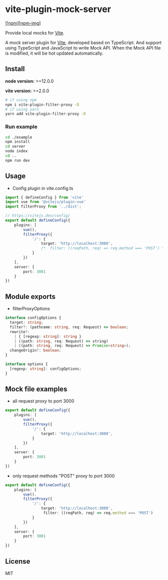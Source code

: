 # vite-plugin-mock-server

[![npm][npm-img]][npm-url]

Provide local mocks for [Vite](https://vitejs.dev).

A mock server plugin for [Vite](https://vitejs.dev), developed based on TypeScript. And support using TypeScript and JavaScript to write Mock API. When the Mock API file is modified, it will be hot updated automatically.

## Install

**node version:** >=12.0.0

**vite version:** >=2.0.0

```bash
# if using npm
npm i vite-plugin-filter-proxy -D
# if using yarn
yarn add vite-plugin-filter-proxy -D
```

### Run example

```bash
cd ./example
npm install
cd server
node index
cd ..
npm run dev
```

## Usage

- Config plugin in vite.config.ts

```ts
import { defineConfig } from 'vite'
import vue from '@vitejs/plugin-vue'
import filterProxy from '../dist';

// https://vitejs.dev/config/
export default defineConfig({
    plugins: [
        vue(),
        filterProxy({
            '/': {
                target: 'http://localhost:3000',
                /*  filter: ((reqPath, req) => req.method === 'POST') */
            }
        })
    ],
    server: {
        port: 3001
    }
})
```

## Module exports

- filterProxyOptions

```ts
interface configOptions {
  target: string;
  filter?: (pathname: string, req: Request) => boolean;
  rewrite?:
    | { [regexp: string]: string }
    | ((path: string, req: Request) => string)
    | ((path: string, req: Request) => Promise<string>);
  changeOrigin?: boolean;
}

interface options {
  [regexp: string]: configOptions;
}
```

## Mock file examples
- all request proxy to port 3000
```ts
export default defineConfig({
    plugins: [
        vue(),
        filterProxy({
            '/': {
                target: 'http://localhost:3000',
            }
        })
    ],
    server: {
        port: 3001
    }
})
```

- only request methods "POST" proxy to port 3000
```ts
export default defineConfig({
    plugins: [
        vue(),
        filterProxy({
            '/': {
                target: 'http://localhost:3000',
                 filter: ((reqPath, req) => req.method === 'POST')
            }
        })
    ],
    server: {
        port: 3001
    }
})
```

## License

MIT

[npm-url]: https://npmjs.com/package/vite-plugin-mock-server
[vite-url]: https://vitejs.dev